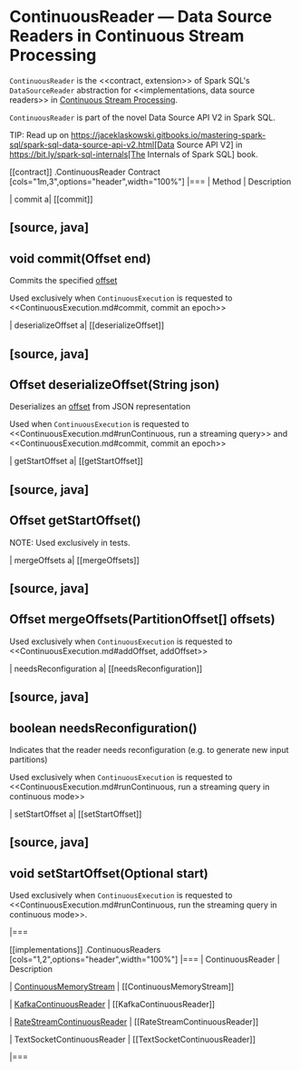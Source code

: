# ContinuousReader &mdash; Data Source Readers in Continuous Stream Processing

`ContinuousReader` is the <<contract, extension>> of Spark SQL's `DataSourceReader` abstraction for <<implementations, data source readers>> in [Continuous Stream Processing](spark-sql-streaming-continuous-stream-processing.md).

`ContinuousReader` is part of the novel Data Source API V2 in Spark SQL.

TIP: Read up on https://jaceklaskowski.gitbooks.io/mastering-spark-sql/spark-sql-data-source-api-v2.html[Data Source API V2] in https://bit.ly/spark-sql-internals[The Internals of Spark SQL] book.

[[contract]]
.ContinuousReader Contract
[cols="1m,3",options="header",width="100%"]
|===
| Method
| Description

| commit
a| [[commit]]

[source, java]
----
void commit(Offset end)
----

Commits the specified [offset](Offset.md)

Used exclusively when `ContinuousExecution` is requested to <<ContinuousExecution.md#commit, commit an epoch>>

| deserializeOffset
a| [[deserializeOffset]]

[source, java]
----
Offset deserializeOffset(String json)
----

Deserializes an [offset](Offset.md) from JSON representation

Used when `ContinuousExecution` is requested to <<ContinuousExecution.md#runContinuous, run a streaming query>> and <<ContinuousExecution.md#commit, commit an epoch>>

| getStartOffset
a| [[getStartOffset]]

[source, java]
----
Offset getStartOffset()
----

NOTE: Used exclusively in tests.

| mergeOffsets
a| [[mergeOffsets]]

[source, java]
----
Offset mergeOffsets(PartitionOffset[] offsets)
----

Used exclusively when `ContinuousExecution` is requested to <<ContinuousExecution.md#addOffset, addOffset>>

| needsReconfiguration
a| [[needsReconfiguration]]

[source, java]
----
boolean needsReconfiguration()
----

Indicates that the reader needs reconfiguration (e.g. to generate new input partitions)

Used exclusively when `ContinuousExecution` is requested to <<ContinuousExecution.md#runContinuous, run a streaming query in continuous mode>>

| setStartOffset
a| [[setStartOffset]]

[source, java]
----
void setStartOffset(Optional<Offset> start)
----

Used exclusively when `ContinuousExecution` is requested to <<ContinuousExecution.md#runContinuous, run the streaming query in continuous mode>>.

|===

[[implementations]]
.ContinuousReaders
[cols="1,2",options="header",width="100%"]
|===
| ContinuousReader
| Description

| [ContinuousMemoryStream](spark-sql-streaming-ContinuousMemoryStream.md)
| [[ContinuousMemoryStream]]

| [KafkaContinuousReader](datasources/kafka/KafkaContinuousReader.md)
| [[KafkaContinuousReader]]

| [RateStreamContinuousReader](spark-sql-streaming-RateStreamContinuousReader.md)
| [[RateStreamContinuousReader]]

| TextSocketContinuousReader
| [[TextSocketContinuousReader]]

|===

